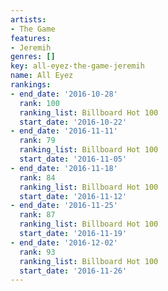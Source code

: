 ```yaml
---
artists:
- The Game
features:
- Jeremih
genres: []
key: all-eyez-the-game-jeremih
name: All Eyez
rankings:
- end_date: '2016-10-28'
  rank: 100
  ranking_list: Billboard Hot 100
  start_date: '2016-10-22'
- end_date: '2016-11-11'
  rank: 79
  ranking_list: Billboard Hot 100
  start_date: '2016-11-05'
- end_date: '2016-11-18'
  rank: 84
  ranking_list: Billboard Hot 100
  start_date: '2016-11-12'
- end_date: '2016-11-25'
  rank: 87
  ranking_list: Billboard Hot 100
  start_date: '2016-11-19'
- end_date: '2016-12-02'
  rank: 93
  ranking_list: Billboard Hot 100
  start_date: '2016-11-26'
---
```


